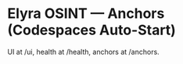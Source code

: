 # Elyra OSINT — Anchors (Codespaces Auto-Start)

UI at /ui, health at /health, anchors at /anchors.
